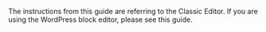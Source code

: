 
The instructions from this guide are referring to the Classic Editor. If you are using the WordPress block editor, please see this guide.
